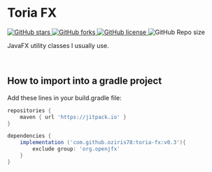 # Toria FX

<p> <!-- BADGES -->
<!-- badge 1 -->
    <a href="https://github.com/oziris78/toria-fx/stargazers">
        <img alt="GitHub stars" src="https://img.shields.io/github/stars/oziris78/toria-fx">
    </a>
<!-- badge 2 -->
    <a href="https://github.com/oziris78/toria-fx/network">
        <img alt="GitHub forks" src="https://img.shields.io/github/forks/oziris78/toria-fx">
    </a>
<!-- badge 3 -->
    <a href="https://github.com/oziris78/toria-fx/blob/master/LICENSE.txt">
        <img alt="GitHub license" src="https://img.shields.io/github/license/oziris78/toria-fx?color=blue"/>
    </a>
<!-- badge 4 -->
    <img alt="GitHub Repo size" src="https://img.shields.io/github/repo-size/oziris78/toria-fx"/>
<!-- badge end -->
</p>

JavaFX utility classes I usually use.


<br>

## How to import into a gradle project

Add these lines in your build.gradle file:

```GROOVY
repositories {
    maven { url 'https://jitpack.io' }
}

dependencies {
    implementation ('com.github.oziris78:toria-fx:v0.3'){
        exclude group: 'org.openjfx'
    }
}
```

